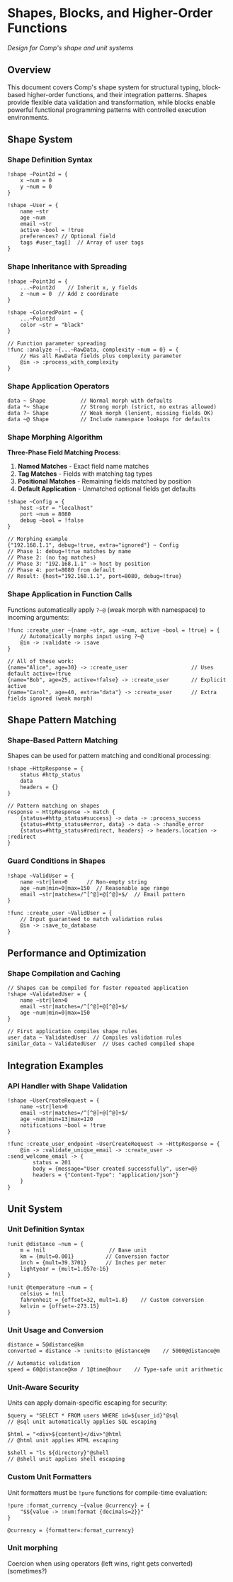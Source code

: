 # Shapes, Blocks, and Higher-Order Functions

*Design for Comp's shape and unit systems*

## Overview

This document covers Comp's shape system for structural typing, block-based higher-order functions, and their integration patterns. Shapes provide flexible data validation and transformation, while blocks enable powerful functional programming patterns with controlled execution environments.

## Shape System

### Shape Definition Syntax

```comp
!shape ~Point2d = {
    x ~num = 0
    y ~num = 0
}

!shape ~User = {
    name ~str
    age ~num
    email ~str
    active ~bool = !true
    preferences? // Optional field
    tags #user_tag[]  // Array of user tags
}
```

### Shape Inheritance with Spreading

```comp
!shape ~Point3d = {
    ...~Point2d    // Inherit x, y fields
    z ~num = 0  // Add z coordinate
}

!shape ~ColoredPoint = {
    ...~Point2d
    color ~str = "black"
}

// Function parameter spreading
!func :analyze ~{...~RawData, complexity ~num = 0} = {
    // Has all RawData fields plus complexity parameter
    @in -> :process_with_complexity
}
```

### Shape Application Operators

```comp
data ~ Shape           // Normal morph with defaults
data *~ Shape          // Strong morph (strict, no extras allowed)
data ?~ Shape          // Weak morph (lenient, missing fields OK)
data ~@ Shape          // Include namespace lookups for defaults
```

### Shape Morphing Algorithm

**Three-Phase Field Matching Process**:

1. **Named Matches** - Exact field name matches
2. **Tag Matches** - Fields with matching tag types
3. **Positional Matches** - Remaining fields matched by position
4. **Default Application** - Unmatched optional fields get defaults

```comp
!shape ~Config = {
    host ~str = "localhost"
    port ~num = 8080
    debug ~bool = !false
}

// Morphing example
{"192.168.1.1", debug=!true, extra="ignored"} ~ Config
// Phase 1: debug=!true matches by name
// Phase 2: (no tag matches)
// Phase 3: "192.168.1.1" -> host by position
// Phase 4: port=8080 from default
// Result: {host="192.168.1.1", port=8080, debug=!true}
```

### Shape Application in Function Calls

Functions automatically apply `?~@` (weak morph with namespace) to incoming arguments:

```comp
!func :create_user ~{name ~str, age ~num, active ~bool = !true} = {
    // Automatically morphs input using ?~@
    @in -> :validate -> :save
}

// All of these work:
{name="Alice", age=30} -> :create_user                    // Uses default active=!true
{name="Bob", age=25, active=!false} -> :create_user       // Explicit active
{name="Carol", age=40, extra="data"} -> :create_user      // Extra fields ignored (weak morph)
```

## Shape Pattern Matching

### Shape-Based Pattern Matching

Shapes can be used for pattern matching and conditional processing:

```comp
!shape ~HttpResponse = {
    status #http_status
    data
    headers = {}
}

// Pattern matching on shapes
response ~ HttpResponse -> match {
    {status=#http_status#success} -> data -> :process_success
    {status=#http_status#error, data} -> data -> :handle_error  
    {status=#http_status#redirect, headers} -> headers.location -> :redirect
}
```

### Guard Conditions in Shapes

```comp
!shape ~ValidUser = {
    name ~str|len>0      // Non-empty string
    age ~num|min=0|max=150  // Reasonable age range
    email ~str|matches=/^[^@]+@[^@]+$/  // Email pattern
}

!func :create_user ~ValidUser = {
    // Input guaranteed to match validation rules
    @in -> :save_to_database
}
```

## Performance and Optimization

### Shape Compilation and Caching

```comp
// Shapes can be compiled for faster repeated application
!shape ~ValidatedUser = {
    name ~str|len>0
    email ~str|matches=/^[^@]+@[^@]+$/
    age ~num|min=0|max=150
}

// First application compiles shape rules
user_data ~ ValidatedUser  // Compiles validation rules
similar_data ~ ValidatedUser  // Uses cached compiled shape
```

## Integration Examples

### API Handler with Shape Validation

```comp
!shape ~UserCreateRequest = {
    name ~str|len>0
    email ~str|matches=/^[^@]+@[^@]+$/
    age ~num|min=13|max=120
    notifications ~bool = !true
}

!func :create_user_endpoint ~UserCreateRequest -> ~HttpResponse = {
    @in -> :validate_unique_email -> :create_user -> :send_welcome_email -> {
        status = 201
        body = {message="User created successfully", user=@}
        headers = {"Content-Type": "application/json"}
    }
}
```

## Unit System

### Unit Definition Syntax

```comp
!unit @distance ~num = {
    m = !nil                    // Base unit
    km = {mult=0.001}          // Conversion factor
    inch = {mult=39.3701}      // Inches per meter
    lightyear = {mult=1.057e-16}
}

!unit @temperature ~num = {
    celsius = !nil
    fahrenheit = {offset=32, mult=1.8}    // Custom conversion
    kelvin = {offset=-273.15}
}
```

### Unit Usage and Conversion

```comp
distance = 5@distance@km
converted = distance -> :units:to @distance@m    // 5000@distance@m

// Automatic validation
speed = 60@distance@km / 1@time@hour    // Type-safe unit arithmetic
```

### Unit-Aware Security

Units can apply domain-specific escaping for security:

```comp
$query = "SELECT * FROM users WHERE id=${user_id}"@sql
// @sql unit automatically applies SQL escaping

$html = "<div>${content}</div>"@html
// @html unit applies HTML escaping

$shell = "ls ${directory}"@shell  
// @shell unit applies shell escaping
```

### Custom Unit Formatters

Unit formatters must be `!pure` functions for compile-time evaluation:

```comp
!pure :format_currency ~{value @currency} = {
    "$${value -> :num:format {decimals=2}}"
}

@currency = {formatter=:format_currency}
```


### Unit morphing

Coercion when using operators (left wins, right gets converted) (sometimes?)
